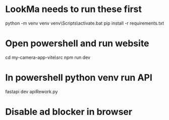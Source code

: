 # LookMa needs to run these first
python -m venv venv
venv\Scripts\activate.bat
pip install -r requirements.txt

# Open powershell and run website
cd my-camera-app-vite\src
npm run dev

# In powershell python venv run API
fastapi dev apiRework.py

# Disable ad blocker in browser